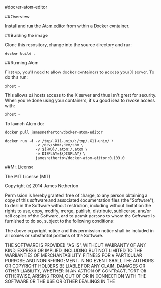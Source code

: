 #docker-atom-editor

##Overview

Install and run the [Atom editor](https://atom.io/) from within a Docker container.

##Building the image

Clone this repository, change into the source directory and run:

```
docker build .
```

##Running Atom

First up, you'll need to allow docker containers to access your X server. To do this run: 

```
xhost +
```

This allows *all* hosts access to the X server and thus isn't great for security. When you're done using your containers, it's a good idea to revoke access with:

```
xhost -
```

To launch Atom do:

```
docker pull jamesnetherton/docker-atom-editor

docker run -d -v /tmp/.X11-unix/:/tmp/.X11-unix/ \
              -v /dev/shm:/dev/shm \
              -v ${PWD}/.atom:/.atom \
              -e DISPLAY=${DISPLAY} \
              jamesnetherton/docker-atom-editor:0.103.0
```

##Mit License

The MIT License (MIT)

Copyright (c) 2014 James Netherton

Permission is hereby granted, free of charge, to any person obtaining a copy
of this software and associated documentation files (the "Software"), to deal
in the Software without restriction, including without limitation the rights
to use, copy, modify, merge, publish, distribute, sublicense, and/or sell
copies of the Software, and to permit persons to whom the Software is
furnished to do so, subject to the following conditions:

The above copyright notice and this permission notice shall be included in all
copies or substantial portions of the Software.

THE SOFTWARE IS PROVIDED "AS IS", WITHOUT WARRANTY OF ANY KIND, EXPRESS OR
IMPLIED, INCLUDING BUT NOT LIMITED TO THE WARRANTIES OF MERCHANTABILITY,
FITNESS FOR A PARTICULAR PURPOSE AND NONINFRINGEMENT. IN NO EVENT SHALL THE
AUTHORS OR COPYRIGHT HOLDERS BE LIABLE FOR ANY CLAIM, DAMAGES OR OTHER
LIABILITY, WHETHER IN AN ACTION OF CONTRACT, TORT OR OTHERWISE, ARISING FROM,
OUT OF OR IN CONNECTION WITH THE SOFTWARE OR THE USE OR OTHER DEALINGS IN THE
